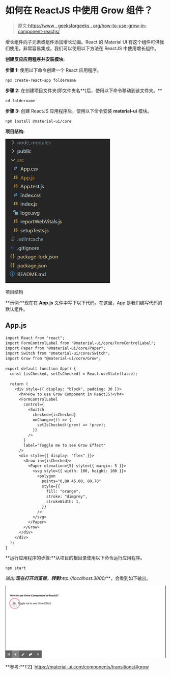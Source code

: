 # 如何在 ReactJS 中使用 Grow 组件？

> 原文:[https://www . geeksforgeeks . org/how-to-use-grow-in-component-reactjs/](https://www.geeksforgeeks.org/how-to-use-grow-component-in-reactjs/)

增长组件向子元素或组件添加增长动画。React 的 Material UI 有这个组件可供我们使用，非常容易集成。我们可以使用以下方法在 ReactJS 中使用增长组件。

**创建反应应用程序并安装模块:**

**步骤 1:** 使用以下命令创建一个 React 应用程序。

```
npx create-react-app foldername
```

**步骤 2:** 在创建项目文件夹(即文件夹名**)后，使用以下命令移动到该文件夹。**

```
cd foldername
```

**步骤 3:** 创建 ReactJS 应用程序后，使用以下命令安装 **material-ui** 模块。

```
npm install @material-ui/core
```

**项目结构:**

![](img/f04ae0d8b722a9fff0bd9bd138b29c23.png)

项目结构

**示例:**现在在 **App.js** 文件中写下以下代码。在这里，App 是我们编写代码的默认组件。

## App.js

```
import React from "react";
import FormControlLabel from "@material-ui/core/FormControlLabel";
import Paper from "@material-ui/core/Paper";
import Switch from "@material-ui/core/Switch";
import Grow from "@material-ui/core/Grow";

export default function App() {
  const [isChecked, setIsChecked] = React.useState(false);

  return (
    <div style={{ display: "block", padding: 30 }}>
      <h4>How to use Grow Component in ReactJS?</h4>
      <FormControlLabel
        control={
          <Switch
            checked={isChecked}
            onChange={() => {
              setIsChecked((prev) => !prev);
            }}
          />
        }
        label="Toggle me to see Grow Effect"
      />
      <div style={{ display: "flex" }}>
        <Grow in={isChecked}>
          <Paper elevation={5} style={{ margin: 5 }}>
            <svg style={{ width: 100, height: 100 }}>
              <polygon
                points="0,80 45,00, 80,70"
                style={{
                  fill: "orange",
                  stroke: "dimgrey",
                  strokeWidth: 1,
                }}
              />
            </svg>
          </Paper>
        </Grow>
      </div>
    </div>
  );
}
```

**运行应用程序的步骤:**从项目的根目录使用以下命令运行应用程序。

```
npm start
```

**输出:**现在打开浏览器，转到***http://localhost:3000/***，会看到如下输出。

![](img/d5f40a01e432fbac9f78d7b3d674956e.png)

**参考:**T2】https://material-ui.com/components/transitions/#grow